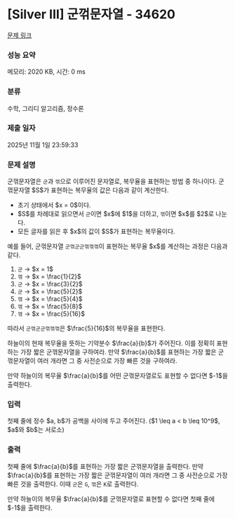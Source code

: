 # [Silver III] 군꺾문자열 - 34620 

[문제 링크](https://www.acmicpc.net/problem/34620) 

### 성능 요약

메모리: 2020 KB, 시간: 0 ms

### 분류

수학, 그리디 알고리즘, 정수론

### 제출 일자

2025년 11월 1일 23:59:33

### 문제 설명

<p>군꺾문자열은 <code>군</code>과 <code>꺾</code>으로 이루어진 문자열로, 복무율을 표현하는 방법 중 하나이다. 군꺾문자열 $S$가 표현하는 복무율의 값은 다음과 같이 계산한다.</p>

<ul>
<li>초기 상태에서 $x = 0$이다.</li>
<li>$S$를 차례대로 읽으면서 <code>군</code>이면 $x$에 $1$을 더하고, <code>꺾</code>이면 $x$를 $2$로 나눈다.</li>
<li>모든 글자를 읽은 후 $x$의 값이 $S$가 표현하는 복무율이다.</li>
</ul>

<p>예를 들어, 군꺾문자열 <code>군꺾군군꺾꺾꺾</code>이 표현하는 복무율 $x$를 계산하는 과정은 다음과 같다.</p>

<ol>
<li><code>군</code> → $x = 1$</li>
<li><code>꺾</code> → $x = \frac{1}{2}$</li>
<li><code>군</code> → $x = \frac{3}{2}$</li>
<li><code>군</code> → $x = \frac{5}{2}$</li>
<li><code>꺾</code> → $x = \frac{5}{4}$</li>
<li><code>꺾</code> → $x = \frac{5}{8}$</li>
<li><code>꺾</code> → $x = \frac{5}{16}$</li>
</ol>

<p>따라서 <code>군꺾군군꺾꺾꺾</code>은 $\frac{5}{16}$의 복무율을 표현한다.</p>

<p>하늘이의 현재 복무율을 뜻하는 기약분수 $\frac{a}{b}$가 주어진다. 이를 정확히 표현하는 가장 짧은 군꺾문자열을 구하여라. 만약 $\frac{a}{b}$를 표현하는 가장 짧은 군꺾문자열이 여러 개라면 그 중 사전순으로 가장 빠른 것을 구하여라.</p>

<p>만약 하늘이의 복무율 $\frac{a}{b}$를 어떤 군꺾문자열로도 표현할 수 없다면 $-1$을 출력한다.</p>

### 입력 

 <p>첫째 줄에 정수 $a, b$가 공백을 사이에 두고 주어진다. ($1 \leq a < b \leq 10^9$, $a$와 $b$는 서로소)</p>

### 출력 

 <p>첫째 줄에 $\frac{a}{b}$를 표현하는 가장 짧은 군꺾문자열을 출력한다. 만약 $\frac{a}{b}$를 표현하는 가장 짧은 군꺾문자열이 여러 개라면 그 중 사전순으로 가장 빠른 것을 출력한다. 이때 <code>군</code>은 <code>G</code>, <code>꺾</code>은 <code>K</code>로 출력한다.</p>

<p>만약 하늘이의 복무율 $\frac{a}{b}$를 군꺾문자열로 표현할 수 없다면 첫째 줄에 $-1$을 출력한다.</p>

